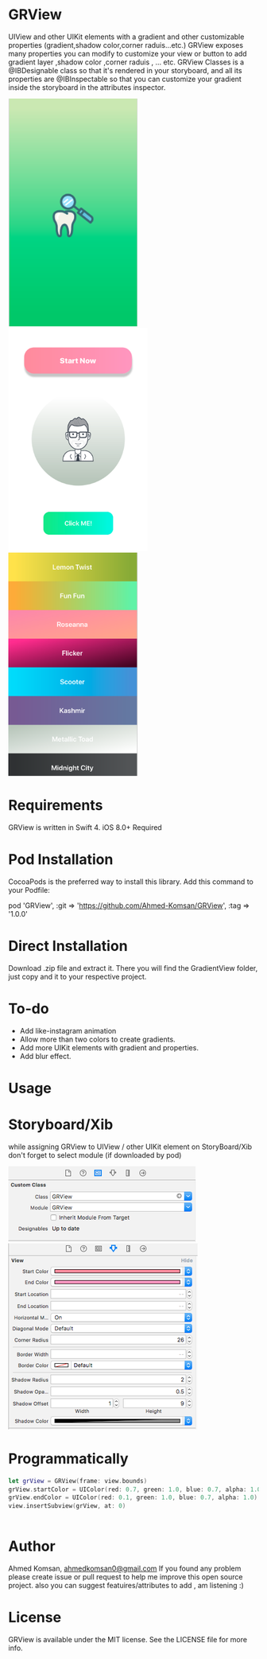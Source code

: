 # GRView
UIView and other UIKit elements with a gradient and other customizable properties (gradient,shadow color,corner raduis...etc.)
GRView exposes many properties you can modify to customize your view or button to add gradient layer ,shadow color ,corner raduis , ... etc. GRView Classes is a @IBDesignable class so that it's rendered in your storyboard, and all its properties are @IBInspectable so that you can customize your gradient inside the storyboard in the attributes inspector.

<img src="Assets/splash_Screen.png" width = 260> <img src="Assets/grview_sample1.png" width = 280> <img src="Assets/grview_sample2.png" width = 260>

# Requirements

GRView is written in Swift 4. iOS 8.0+ Required

# Pod Installation

CocoaPods is the preferred way to install this library. Add this command to your Podfile:

pod 'GRView', :git => 'https://github.com/Ahmed-Komsan/GRView', :tag => '1.0.0'

# Direct Installation

Download .zip file and extract it. There you will find the GradientView folder, just copy and it to your respective project.

# To-do

 - Add like-instagram animation 
 - Allow more than two colors to create gradients.
 - Add more UIKit elements with gradient and properties.
 - Add blur effect.

# Usage

# Storyboard/Xib

while assigning GRView to UIView / other UIKit element on StoryBoard/Xib don't forget to select module
(if downloaded by pod)

<img src="Assets/usage_sample1.png"> <img src="Assets/usage_sample2.png">

# Programmatically

```swift
let grView = GRView(frame: view.bounds)
grView.startColor = UIColor(red: 0.7, green: 1.0, blue: 0.7, alpha: 1.0)
grView.endColor = UIColor(red: 0.1, green: 1.0, blue: 0.7, alpha: 1.0)
view.insertSubview(grView, at: 0)
        
```     

# Author

Ahmed Komsan, ahmedkomsan0@gmail.com
If you found any problem please create issue or pull request to help me improve this open source project.
also you can suggest featuires/attributes to add , am listening :)


# License

GRView is available under the MIT license. See the LICENSE file for more info.
